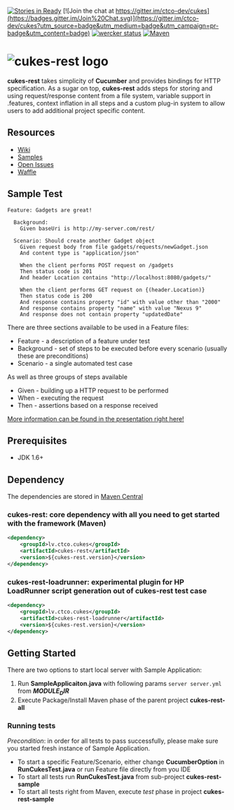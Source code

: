 [![Stories in Ready](https://img.shields.io/waffle/label/ctco-dev/cukes/ready.svg?label=Ready&style=flat)](https://waffle.io/ctco-dev/cukes)
[![Join the chat at https://gitter.im/ctco-dev/cukes](https://badges.gitter.im/Join%20Chat.svg)](https://gitter.im/ctco-dev/cukes?utm_source=badge&utm_medium=badge&utm_campaign=pr-badge&utm_content=badge)
[![wercker status](https://app.wercker.com/status/91bd08250ec1cee694c8d0e5c95f85ce/s/master "wercker status")](https://app.wercker.com/project/byKey/91bd08250ec1cee694c8d0e5c95f85ce)
[![Maven](https://img.shields.io/maven-central/v/lv.ctco.cukes/cukes-rest-all.svg)](http://search.maven.org/#search|ga|1|lv.ctco.cukes)

# ![cukes-rest logo](assets/cukes-rest-logo.png)
**cukes-rest** takes simplicity of **Cucumber** and provides bindings for HTTP specification. As a sugar on top, **cukes-rest**
adds steps for storing and using request/response content from a file system, variable support in .features, context 
inflation in all steps and a custom plug-in system to allow users to add additional project specific
content. 

## Resources
- [Wiki](https://github.com/ctco-dev/cukes/wiki)
- [Samples](https://github.com/ctco-dev/cukes/wiki/Test-Samples)
- [Open Issues](https://github.com/ctco-dev/cukes/issues)
- [Waffle](https://waffle.io/ctco-dev/cukes)

## Sample Test

```gherkin
Feature: Gadgets are great!

  Background:
    Given baseUri is http://my-server.com/rest/

  Scenario: Should create another Gadget object
    Given request body from file gadgets/requests/newGadget.json
    And content type is "application/json"

    When the client performs POST request on /gadgets
    Then status code is 201
    And header Location contains "http://localhost:8080/gadgets/"

    When the client performs GET request on {(header.Location)}
    Then status code is 200
    And response contains property "id" with value other than "2000"
    And response contains property "name" with value "Nexus 9"
    And response does not contain property "updatedDate"
```

There are three sections available to be used in a Feature files:
- Feature - a description of a feature under test
- Background - set of steps to be executed before every scenario (usually these are preconditions)
- Scenario - a single automated test case

As well as three groups of steps available
- Given - building up a HTTP request to be performed
- When - executing the request
- Then - assertions based on a response received
         
[More information can be found in the presentation right here!](https://speakerdeck.com/larchaon/getting-started-with-cukes-rest)
          
## Prerequisites
- JDK 1.6+

## Dependency
The dependencies are stored in [Maven Central](http://search.maven.org/#search|ga|1|lv.ctco.cukes)

### cukes-rest: core dependency with all you need to get started with the framework (Maven)

```xml
<dependency>
    <groupId>lv.ctco.cukes</groupId>
    <artifactId>cukes-rest</artifactId>
    <version>${cukes-rest.version}</version>
</dependency>
```

### cukes-rest-loadrunner: experimental plugin for HP LoadRunner script generation out of cukes-rest test case

```xml
<dependency>
    <groupId>lv.ctco.cukes</groupId>
    <artifactId>cukes-rest-loadrunner</artifactId>
    <version>${cukes-rest.version}</version>
</dependency>
```

## Getting Started

There are two options to start local server with Sample Application:

1. Run **SampleApplicaiton.java** with following params `server server.yml` from **$MODULE_DIR$**
2. Execute Package/Install Maven phase of the parent project **cukes-rest-all**

### Running tests

*Precondition*: in order for all tests to pass successfully, please make sure you started fresh instance of Sample Application.

- To start a specific Feature/Scenario, either change **CucumberOption** in **RunCukesTest.java** or run Feature file directly from you IDE
- To start all tests run **RunCukesTest.java** from sub-project **cukes-rest-sample**
- To start all tests right from Maven, execute _test_ phase in project **cukes-rest-sample**
